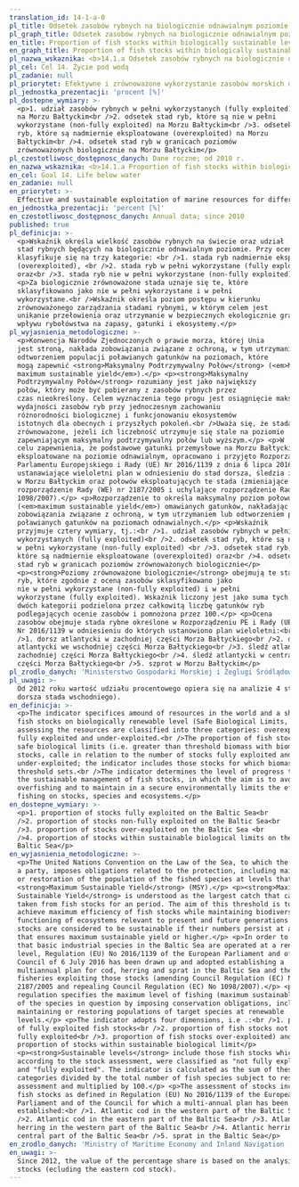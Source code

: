 ```yaml
---
translation_id: 14-1-a-0
pl_title: Odsetek zasobów rybnych na biologicznie odnawialnym poziomie
pl_graph_title: Odsetek zasobów rybnych na biologicznie odnawialnym poziomie
en_title: Proportion of fish stocks within biologically sustainable levels
en_graph_title: Proportion of fish stocks within biologically sustainable levels
pl_nazwa_wskaznika: <b>14.1.a Odsetek zasobów rybnych na biologicznie odnawialnym poziomie</b>
pl_cel: Cel 14. Życie pod wodą
pl_zadanie: null
pl_priorytet: Efektywne i zrównoważone wykorzystanie zasobów morskich dla różnych celów społecznych i gospodarczych, przy jednoczesnym zapewnieniu trwałości nieodnawialnych zasobów i procesów przyrodniczych w perspektywie obecnego i kolejnych pokoleń; zapewnienie koordynacji działań podmiotów i sposobów wykorzystania morza, spójnego zarządzania obszarami morskimi i nadmorskimi, w tym zasobami Morza Bałtyckiego
pl_jednostka_prezentacji: 'procent [%]'
pl_dostepne_wymiary: >-
  <p>1. udział zasobów rybnych w pełni wykorzystanych (fully exploited)
  na Morzu Bałtyckim<br />2. odsetek stad ryb, które są nie w pełni
  wykorzystane (non-fully exploited) na Morzu Bałtyckim<br />3. odsetek stad
  ryb, które są nadmiernie eksploatowane (overexploited) na Morzu
  Bałtyckim<br />4. odsetek stad ryb w granicach poziomów
  zrównoważonych biologicznie na Morzu Bałtyckim</p>
pl_czestotliwosc_dostępnosc_danych: Dane roczne; od 2010 r.
en_nazwa_wskaznika: <b>14.1.a Proportion of fish stocks within biologically sustainable levels</b>
en_cel: Goal 14. Life below water
en_zadanie: null
en_priorytet: >-
  Effective and sustainable exploitation of marine resources for different social and economic purposes, while ensuring conservation of non-renewable resources natural process for the present and future generations; ensurance of coordination of entities' activities and methods of sea exploitation, coherent management of sea and coastal areas, including the Baltic Sea resources
en_jednostka_prezentacji: 'percent [%]'
en_czestotliwosc_dostępnosc_danych: Annual data; since 2010
published: true
pl_definicja: >-
  <p>Wskaźnik określa wielkość zasobów rybnych na świecie oraz udział
  stad rybnych będących na biologicznie odnawialnym poziomie. Przy ocenie zasoby
  klasyfikuje się na trzy kategorie: <br />1. stada ryb nadmiernie eksploatowane
  (overexploited), <br />2. stada ryb w pełni wykorzystane (fully exploited)
  oraz<br />3. stada ryb nie w pełni wykorzystane (non-fully exploited).</p>
  <p>Za biologicznie zrównoważone stada uznaje się te, które
  sklasyfikowano jako nie w pełni wykorzystane i w pełni
  wykorzystane.<br />Wskaźnik określa poziom postępu w kierunku
  zrównoważonego zarządzania stadami rybnymi, w którym celem jest
  unikanie przełowienia oraz utrzymanie w bezpiecznych ekologicznie granicach
  wpływu rybołówstwa na zapasy, gatunki i ekosystemy.</p>
pl_wyjasnienia_metodologiczne: >-
  <p>Konwencja Narodów Zjednoczonych o prawie morza, której Unia
  jest stroną, nakłada zobowiązania związane z ochroną, w tym utrzymaniem lub
  odtworzeniem populacji poławianych gatunków na poziomach, które
  mogą zapewnić <strong>Maksymalny Podtrzymywalny Połów</strong> (<em>MSY
  maximum sustainable yield</em>).</p> <p><strong>Maksymalny
  Podtrzymywalny Połów</strong> rozumiany jest jako największy
  połów, który może być pobierany z zasobów rybnych przez
  czas nieokreślony. Celem wyznaczenia tego progu jest osiągnięcie maksymalnej
  wydajności zasobów ryb przy jednoczesnym zachowaniu
  różnorodności biologicznej i funkcjonowaniu ekosystemów
  istotnych dla obecnych i przyszłych pokoleń.<br />Uważa się, że stada ryb są
  zrównoważone, jeżeli ich liczebność utrzymuje się stale na poziomie
  zapewniającym maksymalny podtrzymywalny połów lub wyższym.</p> <p>W
  celu zapewnienia, że podstawowe gatunki przemysłowe na Morzu Bałtyckim są
  eksploatowane na poziomie odnawialnym, opracowano i przyjęto Rozporządzenie
  Parlamentu Europejskiego i Rady (UE) Nr 2016/1139 z dnia 6 lipca 2016 r.
  ustanawiające wieloletni plan w odniesieniu do stad dorsza, śledzia i szprota
  w Morzu Bałtyckim oraz połowów eksploatujących te stada (zmieniające
  rozporządzenie Rady (WE) nr 2187/2005 i uchylające rozporządzenie Rady (WE) nr
  1098/2007).</p> <p>Rozporządzenie to określa maksymalny poziom połowu
  (<em>maximum sustainable yield</em>) omawianych gatunków, nakładając
  zobowiązania związane z ochroną, w tym utrzymaniem lub odtworzeniem populacji
  poławianych gatunków na poziomach odnawialnych.</p> <p>Wskaźnik
  przyjmuje cztery wymiary, tj.:<br />1. udział zasobów rybnych w pełni
  wykorzystanych (fully exploited)<br />2. odsetek stad ryb, które są nie
  w pełni wykorzystane (non-fully exploited) <br />3. odsetek stad ryb,
  które są nadmiernie eksploatowane (overexploited) oraz<br />4. odsetek
  stad ryb w granicach poziomów zrównoważonych biologicznie</p>
  <p><strong>Poziomy zrównoważone biologicznie</strong> obejmują te stada
  ryb, które zgodnie z oceną zasobów sklasyfikowano jako
  nie w pełni wykorzystane (non-fully exploited) i w pełni
  wykorzystane (fully exploited). Wskaźnik liczony jest jako suma tych
  dwóch kategorii podzielona przez całkowitą liczbę gatunków ryb
  podlegających ocenie zasobów i pomnożona przez 100.</p> <p>Ocena
  zasobów obejmuje stada rybne określone w Rozporządzeniu PE i Rady (UE)
  Nr 2016/1139 w odniesieniu do których ustanowiono plan wieloletni:<br
  />1. dorsz atlantycki w zachodniej części Morza Bałtyckiego<br />2. dorsz
  atlantycki we wschodniej części Morza Bałtyckiego<br />3. śledź atlantycki w
  zachodniej części Morza Bałtyckiego<br />4. śledź atlantycki w centralnej
  części Morza Bałtyckiego<br />5. szprot w Morzu Bałtyckim</p>
pl_zrodlo_danych: 'Ministerstwo Gospodarki Morskiej i Żeglugi Śródlądowej '
pl_uwagi: >-
  Od 2012 roku wartość udziału procentowego opiera się na analizie 4 stad (bez
  dorsza stada wschodniego).
en_definicja: >-
  <p>The indicator specifices amound of resources in the world and a share of
  fish stocks on biologically renewable level (Safe Biological Limits, SBL).When
  assessing the resources are classified into three categories: overexploited,
  fully exploited and under-exploited.<br />The proportion of fish stocks within
  safe biological limits (i.e. greater than threshold biomass with biomass
  stocks, calle in relation to the number of stocks fully exploited and
  under-exploited; the indicator includes those stocks for which biomass
  threshold sets.<br />The indicator determines the level of progress towards
  the sustainable management of fish stocks, in which the aim is to avoid
  overfishing and to maintain in a secure environmentally limits the effect of
  fishing on stocks, species and ecosystems.</p>
en_dostepne_wymiary: >-
  <p>1. proportion of stocks fully exploited on the Baltic Sea<br
  />2. proportion of stocks non-fully exploited on the Baltic Sea<br
  />3. proportion of stocks over-exploited on the Baltic Sea <br
  />4. proportion of stocks within sustainable biological limits on the
  Baltic Sea</p>
en_wyjasnienia_metodologiczne: >-
  <p>The United Nations Convention on the Law of the Sea, to which the Union is
  a party, imposes obligations related to the protection, including maintenance
  or restoration of the population of the fished species at levels that the
  <strong>Maximum Sustainable Yield</strong> (MSY).</p> <p><strong>Maximum
  Sustainable Yield</strong> is understood as the largest catch that can be
  taken from fish stocks for an period. The aim of this threshold is to
  achieve maximum efficiency of fish stocks while maintaining biodiversity and
  functioning of ecosystems relevant to present and future generations. Fish
  stocks are considered to be sustainable if their numbers persist at a level
  that ensures maximum sustainable yield or higher.</p> <p>In order to ensure
  that basic industrial species in the Baltic Sea are operated at a renewable
  level, Regulation (EU) No 2016/1139 of the European Parliament and of the
  Council of 6 July 2016 has been drawn up and adopted establishing a
  multiannual plan for cod, herring and sprat in the Baltic Sea and the
  fisheries exploiting those stocks (amending Council Regulation (EC) No
  2187/2005 and repealing Council Regulation (EC) No 1098/2007).</p> <p>This
  regulation specifies the maximum level of fishing (maximum sustainable yield)
  of the species in question by imposing conservation obligations, including
  maintaining or restoring populations of target species at renewable
  levels.</p> <p>The indicator adopts four dimensions, i.e .:<br />1. proportion
  of fully exploited fish stocks<br />2. proportion of fish stocks not
  fully exploited<br />3. proportion of fish stocks over-exploited) and<br />4.
  proportion of stocks within sustainable biological limit</p>
  <p><strong>Sustainable levels</strong> include those fish stocks which,
  according to the stock assessment, were classified as "not fully exploited"
  and "fully exploited". The indicator is calculated as the sum of these two
  categories divided by the total number of fish species subject to resource
  assessment and multiplied by 100.</p> <p>The assessment of stocks includes
  fish stocks as defined in Regulation (EU) No 2016/1139 of the European
  Parliament and of the Council for which a multi-annual plan has been
  established:<br />1. Atlantic cod in the western part of the Baltic Sea<br
  />2. Atlantic cod in the eastern part of the Baltic Sea<br />3. Atlantic
  herring in the western part of the Baltic Sea<br />4. Atlantic herring in the
  central part of the Baltic Sea<br />5. sprat in the Baltic Sea</p>
en_zrodlo_danych: 'Ministry of Maritime Economy and Inland Navigation '
en_uwagi: >-
  Since 2012, the value of the percentage share is based on the analysis of 4
  stocks (ecluding the eastern cod stock).
---
```

